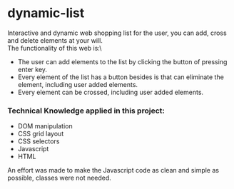 # dynamic-list
Interactive and dynamic web shopping list for the user, you can add, cross and delete elements at your will.\
The functionality of this web is:\
- The user can add elements to the list by clicking the button of pressing enter key.
- Every element of the list has a button besides is that can eliminate the element, including user added elements.
- Every element can be crossed, including user added elements.
### Technical Knowledge applied in this project:
- DOM manipulation
- CSS grid layout
- CSS selectors
- Javascript
- HTML


An effort was made to make the Javascript code as clean and simple as possible, classes were not needed.

